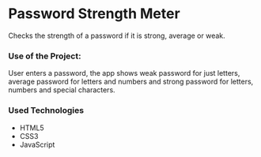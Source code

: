 <h1>Password Strength Meter</h1>

<p>Checks the strength of a password if it is strong, average or weak.</p>

### Use of the Project:

<p>User enters a password, the app shows weak password for just letters, average password for letters and numbers and strong password for letters, numbers and special characters.</p>

<h3>Used Technologies</h3>
<ul>
  <li>HTML5</li>
  <li>CSS3</li>
  <li>JavaScript</li>
</ul>



